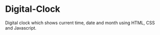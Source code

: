 # Digital-Clock
Digital clock which shows current time, date and month using HTML, CSS and Javascript.
